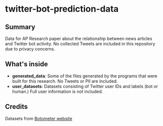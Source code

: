 # twitter-bot-prediction-data

## Summary
Data for AP Research paper about the relationship between news articles and Twitter bot activity. No collected Tweets are included in this repository due to privacy concerns. 

## What's inside

- **generated_data**: Some of the files generated by the programs that were built for this research. No Tweets or PII are included.
- **user_datasets**: Datasets consisting of Twitter user IDs and labels (bot or human.) Full user information is not included.

## Credits

Datasets from [Botometer website](https://botometer.iuni.iu.edu/bot-repository/datasets.html)